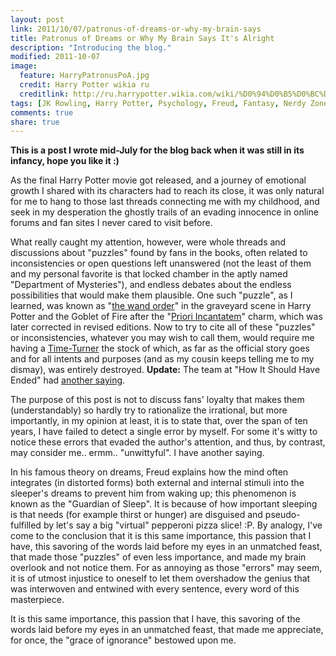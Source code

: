 ```yaml
---
layout: post
link: 2011/10/07/patronus-of-dreams-or-why-my-brain-says
title: Patronus of Dreams or Why My Brain Says It's Alright
description: "Introducing the blog."
modified: 2011-10-07
image:
  feature: HarryPatronusPoA.jpg
  credit: Harry Potter wikia ru
  creditlink: http://ru.harrypotter.wikia.com/wiki/%D0%94%D0%B5%D0%BC%D0%B5%D0%BD%D1%82%D0%BE%D1%80
tags: [JK Rowling, Harry Potter, Psychology, Freud, Fantasy, Nerdy Zone]
comments: true
share: true
---
```


**This is a post I wrote mid-July for the blog back when it was still in its infancy, hope you like it :)**

As the final Harry Potter movie got released, and a journey of emotional growth I shared with its  characters had to reach its close, it was only natural for me to hang to those last threads connecting me with my childhood, and seek in my desperation the ghostly trails of an evading innocence in online forums and fan sites I never cared to visit before.

What really caught my attention, however, were whole threads and discussions about "puzzles" found by fans in the books, often related to inconsistencies or open questions left unanswered (not the least of them and my personal favorite is that locked chamber in the aptly named "Department of Mysteries"), and endless debates about the endless possibilities that would make them plausible. One such "puzzle", as I learned, was known as "[the wand order](http://www.hp-lexicon.org/about/exp-wandorder.html "The wand order")" in the graveyard scene in Harry Potter and the Goblet of Fire after the "[Priori Incantatem](http://en.wikipedia.org/wiki/Magic_in_Harry_Potter#Priori_Incantatem "Priori Incantatem")" charm, which was later corrected in revised editions. Now to try to cite all of these "puzzles" or inconsistencies, whatever you may wish to call them, would require me having a [Time-Turner](http://en.wikipedia.org/wiki/Magical_objects_in_Harry_Potter#Time-Turners "Time Turner") the stock of which, as far as the official story goes and for all intents and purposes (and as my cousin keeps telling me to my dismay), was entirely destroyed. **Update:** The team at "How It Should Have Ended" had [another saying](http://www.youtube.com/watch?v=YsYWT5Q_R_w&noredirect=1 "How it should have ended").

The purpose of this post is not to discuss fans' loyalty that makes them (understandably) so hardly try to rationalize the irrational, but more importantly, in my opinion at least, it is to state that, over the span of ten years, I have failed to detect a single error by myself. For some it's witty to notice these errors that evaded the author's attention, and thus, by contrast, may consider me.. ermm.. "unwittyful". I have another saying.

In his famous theory on dreams, Freud explains how the mind often integrates (in distorted forms) both external and internal stimuli into the sleeper's dreams to prevent him from waking up; this phenomenon is known as the "Guardian of Sleep". It is because of how important sleeping is that needs (for example thirst or hunger) are disguised and pseudo-fulfilled by let's say a big "virtual" pepperoni pizza slice! :P. By analogy, I've come to the conclusion that it is this same importance, this passion that I have, this savoring of the words laid before my eyes in an unmatched feast, that made those "puzzles" of even less importance, and made my brain overlook and not notice them. For as annoying as those "errors" may seem, it is of utmost injustice to oneself to let them overshadow the genius that was interwoven and entwined with every sentence, every word of this masterpiece.

It is this same importance, this passion that I have, this savoring of the words laid before my eyes in an unmatched feast, that made me appreciate, for once, the "grace of ignorance" bestowed upon me.